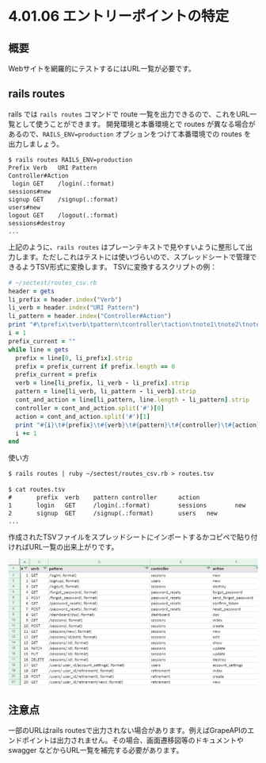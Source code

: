 # 4.01.06 エントリーポイントの特定

## 概要

Webサイトを網羅的にテストするにはURL一覧が必要です。

## rails routes
rails では `rails routes` コマンドで route 一覧を出力できるので、これをURL一覧として使うことができます。
開発環境と本番環境とで routes が異なる場合があるので、`RAILS_ENV=production` オプションをつけて本番環境での routes を出力しましょう。

```
$ rails routes RAILS_ENV=production
Prefix Verb   URI Pattern                                                                              Controller#Action
 login GET    /login(.:format)                                                                         sessions#new
signup GET    /signup(.:format)                                                                        users#new
logout GET    /logout(.:format)                                                                        sessions#destroy
...
```

上記のように、`rails routes` はプレーンテキストで見やすいように整形して出力します。ただしこれはテストには使いづらいので、スプレッドシートで管理できるようTSV形式に変換します。
TSVに変換するスクリプトの例：

```ruby
# ~/sectest/routes_csv.rb
header = gets
li_prefix = header.index("Verb")
li_verb = header.index("URI Pattern")
li_pattern = header.index("Controller#Action")
print "#\tprefix\tverb\tpattern\tcontroller\taction\tnote1\tnote2\tnote3\n"
i = 1
prefix_current = ""
while line = gets
  prefix = line[0, li_prefix].strip
  prefix = prefix_current if prefix.length == 0
  prefix_current = prefix
  verb = line[li_prefix, li_verb - li_prefix].strip
  pattern = line[li_verb, li_pattern - li_verb].strip
  cont_and_action = line[li_pattern, line.length - li_pattern].strip
  controller = cont_and_action.split('#')[0]
  action = cont_and_action.split('#')[1]
  print "#{i}\t#{prefix}\t#{verb}\t#{pattern}\t#{controller}\t#{action}\n"
  i += 1
end
```

使い方

```
$ rails routes | ruby ~/sectest/routes_csv.rb > routes.tsv

$ cat routes.tsv
#       prefix  verb    pattern controller      action
1       login   GET     /login(.:format)        sessions        new
2       signup  GET     /signup(.:format)       users   new
...
```

作成されたTSVファイルをスプレッドシートにインポートするかコピペで貼り付ければURL一覧の出来上がりです。

![](images/2021-05-10-21-50-18.png)

## 注意点

一部のURLはrails routesで出力されない場合があります。例えばGrapeAPIのエンドポイントは出力されません。その場合、画面遷移図等のドキュメントやswagger などからURL一覧を補完する必要があります。